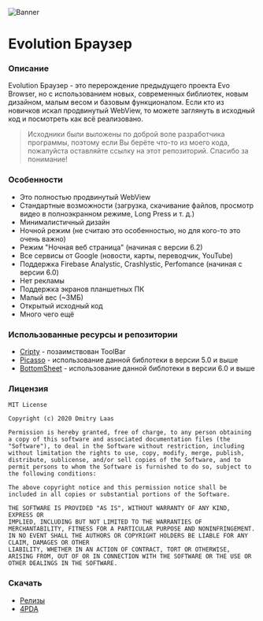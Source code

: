 ![Banner](https://github.com/dmitrylaas/Evolution-Browser/blob/master/art/banner-evo.jpg)

# Evolution Браузер

### Описание
Evolution Браузер - это перерождение предыдущего проекта Evo Browser, но с использованием новых, современных библиотек, новым дизайном, малым весом и базовым функционалом. Если кто из новичков искал продвинутый WebView, то можете заглянуть в исходный код и посмотреть как всё реализовано.
>Исходники были выложены по доброй воле разработчика программы, поэтому если Вы берёте что-то из моего кода, пожалуйста оставляйте ссылку на этот репозиторий. Спасибо за понимание!

### Особенности
* Это полностью продвинутый WebView
* Стандартные возможности (загрузка, скачивание файлов, просмотр видео в полноэкранном режиме, Long Press и т. д.)
* Минималистичный дизайн
* Ночной режим (не считаю это особенностью, но для кого-то это очень важно)
* Режим "Ночная веб страница" (начиная с версии 6.2)
* Все сервисы от Google (новости, карты, переводчик, YouTube)
* Поддержка Firebase Analystic, Crashlystic, Perfomance (начиная с версии 6.0)
* Нет рекламы
* Поддержка экранов планшетных ПК
* Малый вес (~3МБ)
* Открытый исходный код
* Много чего ещё

### Использованные ресурсы и репозитории
* [Cripty](https://github.com/F0x1d/Cripty) - позаимствован ToolBar
* [Picasso](https://github.com/square/picasso) - использование данной библотеки в версии 5.0 и выше
* [BottomSheet](https://github.com/soarcn/BottomSheet) - использование данной библотеки в версии 6.0 и выше

### Лицензия
```
MIT License

Copyright (c) 2020 Dmitry Laas

Permission is hereby granted, free of charge, to any person obtaining a copy of this software and associated documentation files (the "Software"), to deal in the Software without restriction, including without limitation the rights to use, copy, modify, merge, publish, distribute, sublicense, and/or sell copies of the Software, and to permit persons to whom the Software is furnished to do so, subject to the following conditions:

The above copyright notice and this permission notice shall be included in all copies or substantial portions of the Software.

THE SOFTWARE IS PROVIDED "AS IS", WITHOUT WARRANTY OF ANY KIND, EXPRESS OR
IMPLIED, INCLUDING BUT NOT LIMITED TO THE WARRANTIES OF MERCHANTABILITY, FITNESS FOR A PARTICULAR PURPOSE AND NONINFRINGEMENT. IN NO EVENT SHALL THE AUTHORS OR COPYRIGHT HOLDERS BE LIABLE FOR ANY CLAIM, DAMAGES OR OTHER
LIABILITY, WHETHER IN AN ACTION OF CONTRACT, TORT OR OTHERWISE, ARISING FROM, OUT OF OR IN CONNECTION WITH THE SOFTWARE OR THE USE OR OTHER DEALINGS IN THE SOFTWARE.
```
### Скачать
* [Релизы](https://github.com/dmitrylaas/Evolution-Browser/releases)
* [4PDA](https://4pda.ru/forum/index.php?showtopic=968330&st=0#entry89584153)

